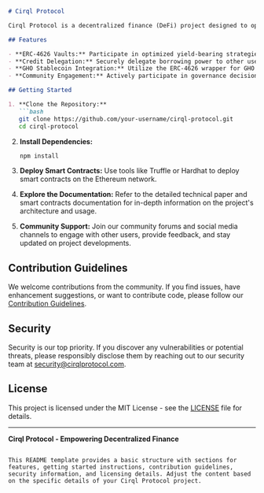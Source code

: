 ```markdown
# Cirql Protocol

Cirql Protocol is a decentralized finance (DeFi) project designed to optimize yield-bearing strategies through innovative ERC-4626 vaults, smart credit delegation, and seamless integration with the GHO stablecoin. This README provides an overview of the project, its features, and instructions on how to get started.

## Features

- **ERC-4626 Vaults:** Participate in optimized yield-bearing strategies by funding ERC-4626 vaults.
- **Credit Delegation:** Securely delegate borrowing power to other users via on-chain smart contracts.
- **GHO Stablecoin Integration:** Utilize the ERC-4626 wrapper for GHO stablecoin borrowing, ensuring efficient lending strategies.
- **Community Engagement:** Actively participate in governance decisions and contribute to the evolving ecosystem.

## Getting Started

1. **Clone the Repository:**
   ```bash
   git clone https://github.com/your-username/cirql-protocol.git
   cd cirql-protocol
   ```

2. **Install Dependencies:**
   ```bash
   npm install
   ```

3. **Deploy Smart Contracts:**
   Use tools like Truffle or Hardhat to deploy smart contracts on the Ethereum network.

4. **Explore the Documentation:**
   Refer to the detailed technical paper and smart contracts documentation for in-depth information on the project's architecture and usage.

5. **Community Support:**
   Join our community forums and social media channels to engage with other users, provide feedback, and stay updated on project developments.

## Contribution Guidelines

We welcome contributions from the community. If you find issues, have enhancement suggestions, or want to contribute code, please follow our [Contribution Guidelines](CONTRIBUTING.md).

## Security

Security is our top priority. If you discover any vulnerabilities or potential threats, please responsibly disclose them by reaching out to our security team at security@cirqlprotocol.com.

## License

This project is licensed under the MIT License - see the [LICENSE](LICENSE) file for details.

---

**Cirql Protocol - Empowering Decentralized Finance**
```

This README template provides a basic structure with sections for features, getting started instructions, contribution guidelines, security information, and licensing details. Adjust the content based on the specific details of your Cirql Protocol project.